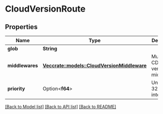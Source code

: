 # CloudVersionRoute

## Properties

Name | Type | Description | Notes
------------ | ------------- | ------------- | -------------
**glob** | **String** |  | 
**middlewares** | [**Vec<crate::models::CloudVersionMiddleware>**](CloudVersionMiddleware.md) | Multiple CDN version middleware. | 
**priority** | Option<**f64**> | Unsigned 32 bit integer. | [optional]

[[Back to Model list]](../README.md#documentation-for-models) [[Back to API list]](../README.md#documentation-for-api-endpoints) [[Back to README]](../README.md)


